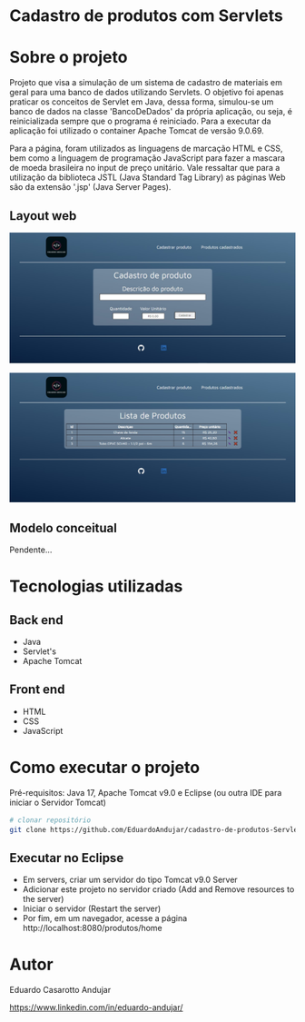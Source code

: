 # Cadastro de produtos com Servlets

# Sobre o projeto

Projeto que visa a simulação de um sistema de cadastro de materiais em geral para uma banco de dados utilizando Servlets. O objetivo foi apenas praticar os conceitos de Servlet em Java, dessa forma, simulou-se um banco de dados na classe 'BancoDeDados' da própria aplicação, ou seja, é reinicializada sempre que o programa é reiniciado. Para a executar da aplicação foi utilizado o container Apache Tomcat de versão 9.0.69.

Para a página, foram utilizados as linguagens de marcação HTML e CSS, bem como a linguagem de programação JavaScript para fazer a mascara de moeda brasileira no input de preço unitário. Vale ressaltar que para a utilização da biblioteca JSTL (Java Standard Tag Library) as páginas Web são da extensão '.jsp' (Java Server Pages).

## Layout web
![Web 1](https://github.com/EduardoAndujar/assets/blob/main/cadastro-Servlet1.jpg)

![Web 2](https://github.com/EduardoAndujar/assets/blob/main/cadastro-Servlet2.jpg)

## Modelo conceitual
Pendente...

# Tecnologias utilizadas
## Back end
- Java
- Servlet's
- Apache Tomcat
## Front end
- HTML
- CSS
- JavaScript

# Como executar o projeto

Pré-requisitos: Java 17, Apache Tomcat v9.0 e Eclipse (ou outra IDE para iniciar o Servidor Tomcat)

```bash
# clonar repositório
git clone https://github.com/EduardoAndujar/cadastro-de-produtos-Servlet.git
```

## Executar no Eclipse
- Em servers, criar um servidor do tipo Tomcat v9.0 Server
- Adicionar este projeto no servidor criado (Add and Remove resources to the server)
- Iniciar o servidor (Restart the server)
- Por fim, em um navegador, acesse a página http://localhost:8080/produtos/home

# Autor

Eduardo Casarotto Andujar

https://www.linkedin.com/in/eduardo-andujar/

